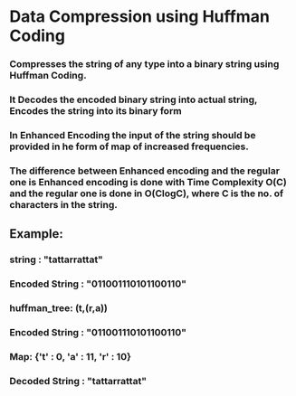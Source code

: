 # Data Compression using Huffman Coding
### Compresses the string of any type into a binary string using Huffman Coding.
### It Decodes the encoded binary string into actual string, Encodes the string into its binary form
### In Enhanced Encoding the input of the string should be provided in he form of map of increased frequencies.
### The difference between Enhanced encoding and the regular one is Enhanced encoding is done with Time Complexity O(C) and the regular one is done in O(ClogC), where C is the no. of characters in the string. 



## Example:
### string : "tattarrattat"
### Encoded String : "011001110101100110"
### huffman_tree: (t,(r,a))

### Encoded String : "011001110101100110"
### Map: {'t' : 0, 'a' : 11, 'r' : 10}
### Decoded String : "tattarrattat"


